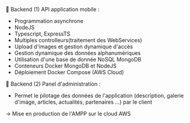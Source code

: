 🔳 Backend (1) API application mobile :
- Programmation asynchrone
- NodeJS
- Typescript, ExpressTS
- Multiples controlleurs(traitement des WebServices)
- Upload d'images et gestion dynamique d'accès
- Gestion dynamique des données alphanumériques 
- Utilisation d'une base de donnée NoSQL MongoDB
- Conteneurs Docker MongoDB et NodeJS
- Déploiement Docker Compose (AWS Cloud)

🔳 Backend (2) Panel d'administration :
- Permet le pilotage des données de l'application  (description, galerie d'image, articles, actualités, partenaires ...) par le client

→ Mise en production de l'AMPP sur le cloud AWS
